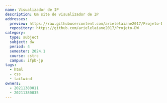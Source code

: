 ```yaml
---
name: Visualizador de IP
description: Um site de visualizador de IP
addresses:
  preview: https://raw.githubusercontent.com/arielelaiane2017/Projeto-DW/main/ip-checker/ab.png
  repository: https://github.com/arielelaiane2017/Projeto-DW
category:
  type: subject
  subject: dw
  period: 4
  semester: 2024.1
  course: cstrc
  campus: ifpb-jp
tags:
  - html
  - css
  - tailwind
owners:
  - 20211380011
  - 20211380035
---
```

